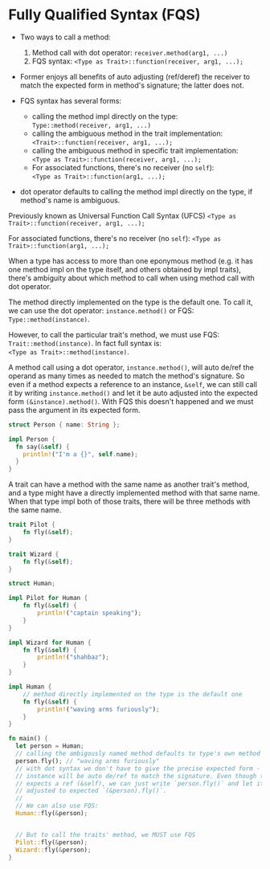 # Fully Qualified Syntax (FQS)

- Two ways to call a method:
  1. Method call with dot operator: `receiver.method(arg1, ...)`
  2. FQS syntax: `<Type as Trait>::function(receiver, arg1, ...);`
- Former enjoys all benefits of auto adjusting (ref/deref) the receiver to match the expected form in method's signature; the latter does not.
- FQS syntax has several forms:
  - calling the method impl directly on the type:   
      `Type::method(receiver, arg1, ...)`
  - calling the ambiguous method in the trait implementation:   
      `<Trait>::function(receiver, arg1, ...);`
  - calling the ambiguous method in specific trait implementation:   
      `<Type as Trait>::function(receiver, arg1, ...);`
  - For associated functions, there's no receiver (no `self`):    
      `<Type as Trait>::function(arg1, ...);`




- dot operator defaults to calling the method impl directly on the type, if method's name is ambiguous.



Previously known as Universal Function Call Syntax (UFCS)
`<Type as Trait>::function(receiver, arg1, ...);`

For associated functions, there's no receiver (no `self`):
`<Type as Trait>::function(arg1, ...);`

When a type has access to more than one eponymous method (e.g. it has one method impl on the type itself, and others obtained by impl traits), there's ambiguity about which method to call when using method call with dot operator.

The method directly implemented on the type is the default one. To call it, we can use the dot operator: `instance.method()` or FQS: `Type::method(instance)`. 

However, to call the particular trait's method, we must use FQS:   `Trait::method(instance)`. In fact full syntax is:   
`<Type as Trait>::method(instance)`.

A method call using a dot operator, `instance.method()`, will auto de/ref the operand as many times as needed to match the method's signature. So even if a method expects a reference to an instance, `&self`, we can still call it by writing `instance.method()` and let it be auto adjusted into the expected form `(&instance).method()`. With FQS this doesn't happened and we must pass the argument in its expected form.


```rust
struct Person { name: String };

impl Person {
  fn say(&self) {
    println!("I'm a {}", self.name);
  }
}

```



A trait can have a method with the same name as another trait's method, and a type might have a directly implemented method with that same name. When that type impl both of those traits, there will be three methods with the same name.


```rust
trait Pilot {
    fn fly(&self);
}

trait Wizard {
    fn fly(&self);
}

struct Human;

impl Pilot for Human {
    fn fly(&self) {
        println!("captain speaking");
    }
}

impl Wizard for Human {
    fn fly(&self) {
        println!("shahbaz");
    }
}

impl Human {
    // method directly implemented on the type is the default one
    fn fly(&self) {
        println!("waving arms furiously");
    }
}

fn main() {
  let person = Human;
  // calling the ambigously named method defaults to type's own method
  person.fly(); // "waving arms furiously"
  // with dot syntax we don't have to give the precise expected form - the 
  // instance will be auto de/ref to match the signature. Even though the method
  // expects a ref (&self), we can just write `person.fly()` and let it be auto
  // adjusted to expected `(&person).fly()`.
  //
  // We can also use FQS:
  Human::fly(&person);


  // But to call the traits' method, we MUST use FQS
  Pilot::fly(&person);
  Wizard::fly(&person);
}
```
